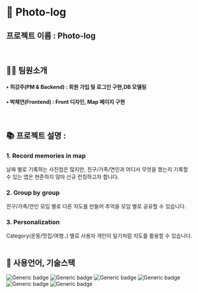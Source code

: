 

# 📁 Photo-log
## 프로젝트 이름 : Photo-log
<br>

## 👩‍💻 팀원소개
#### • 허강주(PM & Backend) : 회원 가입 및 로그인 구현,DB 모델링
#### • 박채연(Frontend) : Front 디자인, Map 페이지 구현
<br>

## 📚 프로젝트 설명 :
### <strong> 1. Record memories in map<br> </strong>
날짜 별로 기록하는 사진첩은 많지만, 친구/가족/연인과 어디서 무엇을 했는지 기록할 수 있는 앱은 현존하지 않아 신규 런칭하고자 합니다.

### <strong> 2. Group by group<br>  </strong>
친구/가족/연인 모임 별로 다른 지도를 만들어 추억을 모임 별로 공유할 수 있습니다.

### <strong> 3. Personalization<br>  </strong>
Category(운동/맛집/여행..) 별로 사용자 개인이 일기처럼 지도를 활용할 수 있습니다.
<br><br>


## 📝 사용언어, 기술스택
![Generic badge](https://img.shields.io/badge/platform-Web-brightgreen.svg) ![Generic badge](https://img.shields.io/badge/library-React-blue.svg) ![Generic badge](https://img.shields.io/badge/framework-NestJS-green.svg)
![Generic badge](https://img.shields.io/badge/database-MongoDB-yellow.svg) ![Generic badge](https://img.shields.io/badge/api-mapbox-red,.svg) ![Generic badge](https://img.shields.io/badge/language-TypeScript-important.svg)
<br>

<!-- ### Maven
| 패키지명 | 버전 | 설명 |
| -------- | ---- | ---- |
| Swagger | ![Generic badge](https://img.shields.io/badge/release-2.8.0-blue.svg)| 팀용 API 문서 및 디자인 도구 |
| JUnit4 | ![Generic badge](https://img.shields.io/badge/release-4.7.1-blue.svg)| 단위 테스트 프레임 워크 |
| Rombok | ![Generic badge](https://img.shields.io/badge/release-1.18.12-blue.svg)| 모델 데이터 객체 최소화 |
| Nurigo | ![Generic badge](https://img.shields.io/badge/release-2.2.1-blue.svg)| 문자메세지 자동 전송 |
| Ojdbc6 | ![Generic badge](https://img.shields.io/badge/release-11.2.0.1.0-blue.svg)| 오라클 데이터베이스 |
| Tomcat | ![Generic badge](https://img.shields.io/badge/release-9.0.36-blue.svg)| 웹 어플리케이션 서버 | -->
<br>

<!-- ## 📜 Data Model Diagram
![KakaoTalk_20200930_153857747](https://user-images.githubusercontent.com/68583697/94651283-2f7f0100-0333-11eb-9093-fcb7d5aafb65.png)
<br>
Member : 사용자 <br>
Class : 개설된 반 <br>
Store : 등록되어 있는 가게 <br>
Waiting : 현재 진행중인 주문 <br>
<br><br>

## 프로젝트 구조
|BackEnd|FrontEnd|
|------|---|
|![캡처](https://user-images.githubusercontent.com/68583697/94669084-c22b9a00-034b-11eb-93e2-a676e2f07368.PNG)|![캡처2](https://user-images.githubusercontent.com/68583697/94669086-c22b9a00-034b-11eb-822b-8852db63051c.PNG)|
<br>



## 💻 최종 실행 화면
<details>
<summary>메인화면</summary>
<div markdown="1">
  
 ![FireShot Capture 012 - chaeyeon - localhost](https://user-images.githubusercontent.com/68583697/94666502-83481500-0348-11eb-80e4-ed9dd1109d22.png)
 
</div>
</details>

<details>
<summary>회원가입 화면</summary>
<div markdown="1">
  
![1](https://user-images.githubusercontent.com/68583697/94666879-ff425d00-0348-11eb-8ad7-4c5402790bd5.png)
 
</div>
</details>

<details>
<summary>모집하기</summary>
<div markdown="1">
  
![2](https://user-images.githubusercontent.com/68583697/94667026-387acd00-0349-11eb-9a6f-2182816f4adc.png)
 
</div>
</details>

<details>
<summary>등록하기</summary>
<div markdown="1">
  
![KakaoTalk_20200930_175651163](https://user-images.githubusercontent.com/68583697/94667114-547e6e80-0349-11eb-8b2e-a91f8b4ac7ef.png)
 
</div>
</details>

<details>
<summary>마이페이지</summary>
<div markdown="1">
  
![KakaoTalk_20200930_175808855](https://user-images.githubusercontent.com/68583697/94667165-65c77b00-0349-11eb-9f0e-81fbea8a85a5.png)

</div>
</details>
<br>

## 🔎 Data Model Diagram - 변경사항 2020-09-08
- 멤버 테이블 마감시간, 수령장소, 최소가격, 최소인원, 상세설명 추가 
- WAIT_MINPERSON 이랑 WAIT_MINLIMIT 이랑 동일 -> WAIT_MINLIMIT 삭제예정 (작업중)
## 🔎 Data Model Diagram - 변경사항 2020-09-07
- 멤버 핸드폰 번호 추가
- 호스트도 waiting_mems 에 들어감
- waiting 테이블에 현재 대기자 인원 추가 -->
